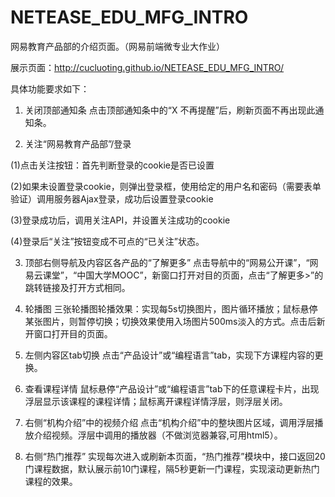 # NETEASE_EDU_MFG_INTRO
网易教育产品部的介绍页面。（网易前端微专业大作业）

展示页面：http://cucluoting.github.io/NETEASE_EDU_MFG_INTRO/

具体功能要求如下：

1. 关闭顶部通知条
点击顶部通知条中的“X 不再提醒”后，刷新页面不再出现此通知条。

2. 关注“网易教育产品部”/登录

  (1)点击关注按钮：首先判断登录的cookie是否已设置

  (2)如果未设置登录cookie，则弹出登录框，使用给定的用户名和密码（需要表单验证）调用服务器Ajax登录，成功后设置登录cookie

  (3)登录成功后，调用关注API，并设置关注成功的cookie

  (4)登录后“关注”按钮变成不可点的“已关注”状态。

3. 顶部右侧导航及内容区各产品的“了解更多”
点击导航中的“网易公开课”，“网易云课堂”，“中国大学MOOC”，新窗口打开对目的页面，点击“了解更多>”的跳转链接及打开方式相同。

4. 轮播图
三张轮播图轮播效果：实现每5s切换图片，图片循环播放；鼠标悬停某张图片，则暂停切换；切换效果使用入场图片500ms淡入的方式。点击后新开窗口打开目的页面。

5. 左侧内容区tab切换
点击“产品设计”或“编程语言”tab，实现下方课程内容的更换。

6. 查看课程详情
鼠标悬停“产品设计”或“编程语言”tab下的任意课程卡片，出现浮层显示该课程的课程详情；鼠标离开课程详情浮层，则浮层关闭。

7. 右侧“机构介绍”中的视频介绍
点击“机构介绍”中的整块图片区域，调用浮层播放介绍视频。浮层中调用的播放器（不做浏览器兼容,可用html5）。

8. 右侧“热门推荐”
实现每次进入或刷新本页面，“热门推荐”模块中，接口返回20门课程数据，默认展示前10门课程，隔5秒更新一门课程，实现滚动更新热门课程的效果。
